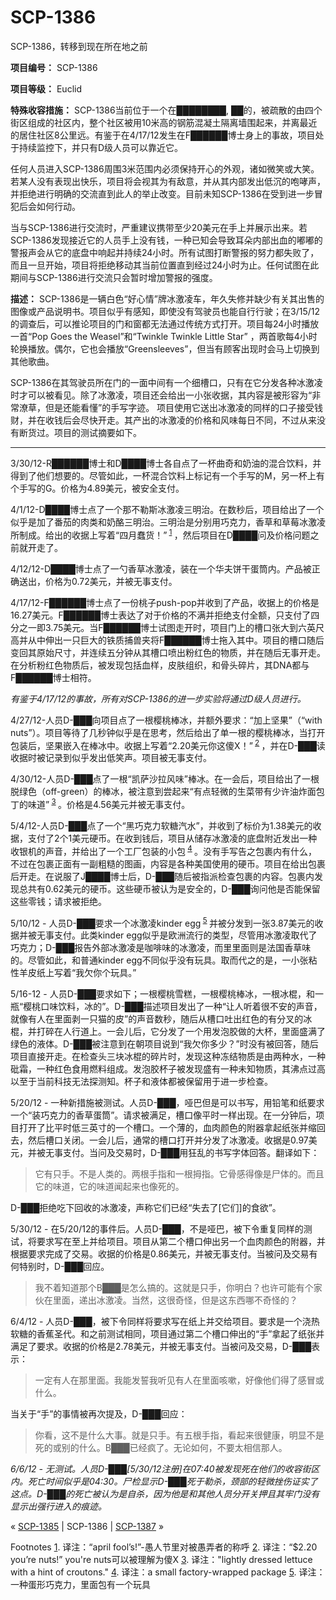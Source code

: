 # SCP-1386
                        




SCP-1386，转移到现在所在地之前



**项目编号：** SCP-1386

**项目等级：** Euclid

**特殊收容措施：** SCP-1386当前位于一个在████████, ██的，被疏散的由四个街区组成的社区内，整个社区被用10米高的钢筋混凝土隔离墙围起来，并离最近的居住社区8公里远。有鉴于在4/17/12发生在F██████博士身上的事故，项目处于持续监控下，并只有D级人员可以靠近它。

任何人员进入SCP-1386周围3米范围内必须保持开心的外观，诸如微笑或大笑。若某人没有表现出快乐，项目将会视其为有敌意，并从其内部发出低沉的咆哮声，并拒绝进行明确的交流直到此人的举止改变。目前未知SCP-1386在受到进一步冒犯后会如何行动。

当与SCP-1386进行交流时，严重建议携带至少20美元在手上并展示出来。若SCP-1386发现接近它的人员手上没有钱，一种已知会导致耳朵内部出血的嘟嘟的警报声会从它的底盘中响起并持续24小时。所有试图打断警报的努力都失败了，而且一旦开始，项目将拒绝移动其当前位置直到经过24小时为止。任何试图在此期间与SCP-1386进行交流只会暂时增加警报的强度。

**描述：** SCP-1386是一辆白色“好心情”牌冰激凌车，年久失修并缺少有关其出售的图像或产品说明书。项目似乎有感知，即使没有驾驶员也能自行行驶；在3/15/12的调查后，可以推论项目的门和窗都无法通过传统方式打开。项目每24小时播放一首“Pop Goes the Weasel”和“Twinkle Twinkle Little Star” ，两首歌每4小时轮换播放。偶尔，它也会播放“Greensleeves”，但当有顾客出现时会马上切换到其他歌曲。

SCP-1386在其驾驶员所在门的一面中间有一个细槽口，只有在它分发各种冰激凌时才可以被看见。除了冰激凌，项目还会给出一小张收据，其内容是被形容为“非常潦草，但是还能看懂”的手写字迹。 项目使用它送出冰激凌的同样的口子接受钱财，并在收钱后会尽快开走。其产出的冰激凌的价格和风味每日不同，不过从来没有断货过。项目的测试摘要如下。


---

3/30/12-R██████博士和D████博士各自点了一杯曲奇和奶油的混合饮料，并得到了他们想要的。尽管如此，一杯混合饮料上标记有一个手写的M，另一杯上有个手写的G。价格为4.89美元，被安全支付。

4/1/12-D████博士点了一个那不勒斯冰激凌三明治。在数秒后，项目给出了一个似乎是加了番茄的肉类和奶酪三明治。三明治是分别用巧克力，香草和草莓冰激凌所制成。给出的收据上写着“四月蠢货！”<sup class='footnoteref'>
 <a shape='rect' class='footnoteref' id='footnoteref-1' href='javascript:;' onclick='WIKIDOT.page.utils.scrollToReference(&apos;footnote-1&apos;)'>1</a>
</sup>，然后项目在D████问及价格问题之前就开走了。

4/12/12-D████博士点了一勺香草冰激凌，装在一个华夫饼干蛋筒内。产品被正确送出，价格为0.72美元，并被无事支付。

4/17/12-F██████博士点了一份桃子push-pop并收到了产品，收据上的价格是16.27美元。F██████博士表达了对于价格的不满并拒绝支付全额，只支付了四分之一即3.75美元。当F██████博士试图走开时，项目门上的槽口张大到六英尺高并从中伸出一只巨大的铁质捕兽夹将F██████博士拖入其中。项目的槽口随后变回其原始尺寸，并连续五分钟从其槽口喷出粉红色的物质，并在随后无事开走。在分析粉红色物质后，被发现包括血样，皮肤组织，和骨头碎片，其DNA都与F██████博士相符。

*有鉴于4/17/12的事故，所有对SCP-1386的进一步实验将通过D级人员进行。* 

4/27/12-人员D-███向项目点了一根樱桃棒冰，并额外要求：“加上坚果”（“with nuts”）。项目等待了几秒钟似乎是在思考，然后给出了单一根的樱桃棒冰，当打开包装后，坚果嵌入在棒冰中。收据上写着“2.20美元你这傻X！”<sup class='footnoteref'>
 <a shape='rect' class='footnoteref' id='footnoteref-2' href='javascript:;' onclick='WIKIDOT.page.utils.scrollToReference(&apos;footnote-2&apos;)'>2</a>
</sup>，并在D-███读收据时被记录到似乎发出低笑声。项目被无事支付。

4/30/12-人员D-███点了一根“凯萨沙拉风味”棒冰。在一会后，项目给出了一根脱绿色（off-green）的棒冰，被注意到尝起来“有点轻微的生菜带有少许油炸面包丁的味道”<sup class='footnoteref'>
 <a shape='rect' class='footnoteref' id='footnoteref-3' href='javascript:;' onclick='WIKIDOT.page.utils.scrollToReference(&apos;footnote-3&apos;)'>3</a>
</sup>。价格是4.56美元并被无事支付。

5/4/12-人员D-███点了一个“黑巧克力软糖汽水”，并收到了标价为1.38美元的收据，支付了2个1美元硬币。在收到钱后，项目从储存冰激凌的底盘附近发出一种收银机的声音，并给出了一个工厂包装的小包<sup class='footnoteref'>
 <a shape='rect' class='footnoteref' id='footnoteref-4' href='javascript:;' onclick='WIKIDOT.page.utils.scrollToReference(&apos;footnote-4&apos;)'>4</a>
</sup>。没有手写告之包裹内有什么，不过在包裹正面有一副粗糙的图画，内容是各种美国使用的硬币。项目在给出包裹后开走。在说服了J████博士后，D-███随后被指派检查包裹的内容。包裹内发现总共有0.62美元的硬币。这些硬币被认为是安全的，D-███询问他是否能保留这些零钱；请求被拒绝。

5/10/12 - 人员D-███要求一个冰激凌kinder egg<sup class='footnoteref'>
 <a shape='rect' class='footnoteref' id='footnoteref-5' href='javascript:;' onclick='WIKIDOT.page.utils.scrollToReference(&apos;footnote-5&apos;)'>5</a>
</sup>并被分发到一张3.87美元的收据并被无事支付。此类kinder egg似乎是欧洲流行的类型，尽管用冰激凌取代了巧克力；D-███报告外部冰激凌是咖啡味的冰激凌，而里里面则是法国香草味的。尽管如此，和普通kinder egg不同似乎没有玩具。取而代之的是，一小张粘性羊皮纸上写着“我欠你个玩具。”

5/16-12 - 人员D-███要求如下；一根樱桃雪糕，一根樱桃棒冰，一根冰棍，和一瓶“樱桃口味饮料，冰的”。D-███描述项目发出了一种“让人听着很不安的声音，就像有人在里面剥一只猫的皮”的声音数秒，随后从槽口吐出红色的有分叉的冰棍，并打碎在人行道上。一会儿后，它分发了一个用发泡胶做的大杯，里面盛满了绿色的液体。D-███被注意到在朝项目说到“我欠你多少？”时没有被回答，随后项目直接开走。在检查头三块冰棍的碎片时，发现这种冻结物质是由两种水，一种砒霜，一种红色食用燃料组成。发泡胶杯子被发现盛有一种未知物质，其沸点过高以至于当前科技无法探测知。杯子和液体都被保留用于进一步检查。

5/20/12 - 一种新措施被测试。人员D-███，哑巴但是可以书写，用铅笔和纸要求一个“装巧克力的香草蛋筒”。请求被满足，槽口像平时一样出现。在一分钟后，项目打开了比平时低三英寸的一个槽口。一个薄的，血肉颜色的附器拿起纸张并缩回去，然后槽口关闭。一会儿后，通常的槽口打开并分发了冰激凌。收据是0.97美元，并被无事支付。当问及交易时，D-███用狂乱的书写字体回答。翻译如下：


> 它有只手。不是人类的。两根手指和一根拇指。它骨感得像是尸体的。而且它的味道，它的味道闻起来也像死的。
> 

D-███拒绝吃下回收的冰激凌，声称它们已经“失去了[它们]的食欲”。

5/30/12 - 在5/20/12的事件后。人员D-███，不是哑巴，被下令重复同样的测试，将要求写在至上并给项目。项目从第二个槽口伸出另一个血肉颜色的附器，并根据要求完成了交易。收据的价格是0.86美元，并被无事支付。当被问及交易有何特别时，D-███回应。


> 我不着知道那个B███是怎么搞的。这就是只手，你明白？也许可能有个家伙在里面，递出冰激凌。当然，这很奇怪，但是这东西哪不奇怪的？
> 

6/4/12 - 人员D-███，被下令同样将要求写在纸上并交给项目。要求是一个浇热软糖的香蕉圣代。和之前测试相同，项目通过第二个槽口伸出的“手”拿起了纸张并满足了要求。收据的价格是2.78美元，并被无事支付。当被问及交易，D-███表示：


> 一定有人在那里面。我能发誓我听见有人在里面咳嗽，好像他们得了感冒或什么。
> 

当关于“手”的事情被再次提及，D-███回应：


> 你看，这不是什么大事。就是只手。有五根手指，看起来很健康，明显不是死的或别的什么。B███已经疯了。无论如何，不要太相信那人。
> 

*6/6/12 - 无测试。人员D-███[5/30/12注册]在07:40被发现死在他们的收容街区内。死亡时间似乎是04:30。尸检显示D-███死于勒杀，颈部的轻微挫伤证实了这点。D-███的死亡被认为是自杀，因为他是和其他人员分开关押且其牢门没有显示出强行进入的痕迹。* 



« [SCP-1385](/scp-1385) | SCP-1386 | [SCP-1387](/scp-1387) »





Footnotes
<a shape='rect' href='javascript:;' onclick='WIKIDOT.page.utils.scrollToReference(&apos;footnoteref-1&apos;)'>1</a>. 译注：“april fool’s!”-愚人节里对被愚弄者的称呼
<a shape='rect' href='javascript:;' onclick='WIKIDOT.page.utils.scrollToReference(&apos;footnoteref-2&apos;)'>2</a>. 译注：“$2.20 you’re nuts!” you're nuts可以被理解为傻X
<a shape='rect' href='javascript:;' onclick='WIKIDOT.page.utils.scrollToReference(&apos;footnoteref-3&apos;)'>3</a>. 译注："lightly dressed lettuce with a hint of croutons."
<a shape='rect' href='javascript:;' onclick='WIKIDOT.page.utils.scrollToReference(&apos;footnoteref-4&apos;)'>4</a>. 译注：a small factory-wrapped package
<a shape='rect' href='javascript:;' onclick='WIKIDOT.page.utils.scrollToReference(&apos;footnoteref-5&apos;)'>5</a>. 译注：一种蛋形巧克力，里面包有一个玩具


                    